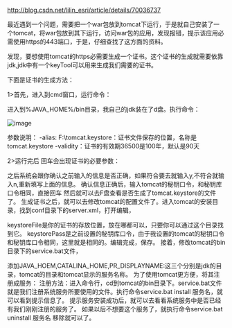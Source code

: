 http://blog.csdn.net/lilin_esri/article/details/70036737

最近遇到一个问题，需要把一个war包放到tomcat下运行，于是就自己安装了一个tomcat，将war包放到其下运行，访问war包的应用，发现报错，提示该应用必需使用https的443端口，于是，仔细查找了这方面的资料。

发现，要想使用tomcat的https必需要生成一个证书。这个证书的生成就需要依靠jdk,jdk中有一个keyTool可以用来生成我们需要的证书。

下面是证书的生成方法：

1>首先，进入到cmd窗口，运行命令：

进入到%JAVA_HOME%/bin目录，我自己的jdk装在了d盘。执行命令：

![image](https://user-images.githubusercontent.com/3422640/30814232-29dfce3c-a242-11e7-84ab-cdb8b4819b07.png)

参数说明：
-alias:
F:\tomcat.keystore：证书文件保存的位置，名称是tomcat.keystore
-validity：证书的有效期36500是100年，默认是90天

2>运行完后
回车会出现证书的必要参数：

之后系统会跟你确认之前输入的信息是否正确，如果符合要去就输入y,不符合就输入n,重新填写上面的信息。
确认信息正确后，输入tomcat的秘钥口令，和秘钥库口令相同，直接回车
然后就可以去F盘查看是否生成了tomcat.keystore的文件了。
生成证书之后，就可以去修改tomcat的配置文件了。进入tomcat的安装目录，找到conf目录下的server.xml，打开编辑，

keystoreFile是你的证书的存放位置，放在哪都可以，只要你可以通过这个目录找到它。
keystorePass是之前设置的秘钥库口令，由于我设置的tomcat的秘钥口令和秘钥库口令相同，这里就是相同的。编辑完成，保存。
接着，修改tomcat的bin目录下的service.bat文件，

添加JAVA_HOEM,CATALINA_HOME,PR_DISPLAYNAME:这三个分别是jdk的目录，tomcat的目录和tomcat显示的服务名称。
为了使用tomcat更方便，将其注册成服务：
注册方法：进入命令行，cd到tomcat的bin目录下。service.bat文件就是我们注册系统服务所要使用的文件。执行命令service.bat install 服务名，就可以看到提示信息了。
提示服务安装成功后，就可以去看看系统服务中是否已经有我们刚刚注册的服务了。
如果以后不想要这个服务了，就执行命令service.bat uninstall 服务名 移除就可以了。
